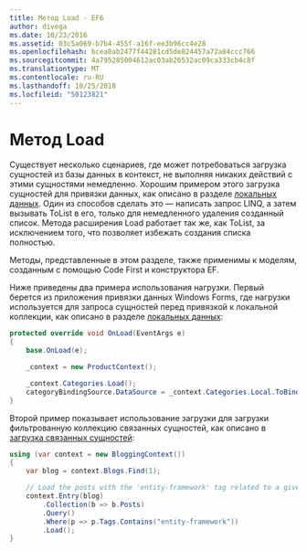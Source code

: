 ```yaml
---
title: Метод Load - EF6
author: divega
ms.date: 10/23/2016
ms.assetid: 03c5a069-b7b4-455f-a16f-ee3b96cc4e28
ms.openlocfilehash: bcea8ab2477f44281cd5de824457a72a84ccc766
ms.sourcegitcommit: 4a795285004612ac03ab26532ac09ca333cb4c8f
ms.translationtype: MT
ms.contentlocale: ru-RU
ms.lasthandoff: 10/25/2018
ms.locfileid: "50123821"
---
```

# <a name="the-load-method"></a>Метод Load
Существует несколько сценариев, где может потребоваться загрузка сущностей из базы данных в контекст, не выполняя никаких действий с этими сущностями немедленно. Хорошим примером этого загрузка сущностей для привязки данных, как описано в разделе [локальных данных](~/ef6/querying/local-data.md). Один из способов сделать это — написать запрос LINQ, а затем вызывать ToList в его, только для немедленного удаления созданный список. Метода расширения Load работает так же, как ToList, за исключением того, что позволяет избежать создания списка полностью.  

Методы, представленные в этом разделе, также применимы к моделям, созданным с помощью Code First и конструктора EF.  

Ниже приведены два примера использования нагрузки. Первый берется из приложения привязки данных Windows Forms, где нагрузки используется для запроса сущностей перед привязкой к локальной коллекции, как описано в разделе [локальных данных](~/ef6/querying/local-data.md):  

``` csharp
protected override void OnLoad(EventArgs e)
{
    base.OnLoad(e);

    _context = new ProductContext();

    _context.Categories.Load();
    categoryBindingSource.DataSource = _context.Categories.Local.ToBindingList();
}
```  

Второй пример показывает использование загрузки для загрузки фильтрованную коллекцию связанных сущностей, как описано в [загрузка связанных сущностей](~/ef6/querying/related-data.md):  

``` csharp
using (var context = new BloggingContext())
{
    var blog = context.Blogs.Find(1);

    // Load the posts with the 'entity-framework' tag related to a given blog
    context.Entry(blog)
        .Collection(b => b.Posts)
        .Query()
        .Where(p => p.Tags.Contains("entity-framework"))
        .Load();
}
```  
